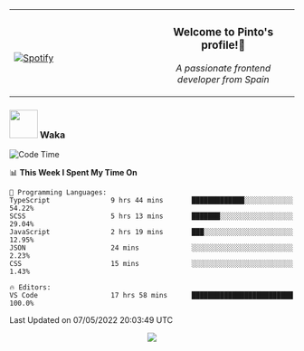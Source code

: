 <table width="100%" align="center"> 
  <tr>
  <td width="50%">
      
&nbsp; <br> [![Spotify](https://novatorem-zeta-rust.vercel.app/api/spotify)](https://open.spotify.com/user/novatorem-zeta-rust)

  </td>
  <td width="50%">
    <h3 align="center">Welcome to Pinto's profile!👋</h3>
    <p align="center"><em>A passionate frontend developer from Spain</em></p>
  </td>
  </table>

### <img src="https://media.giphy.com/media/VgCDAzcKvsR6OM0uWg/giphy.gif" width="50"> Waka

  <!--START_SECTION:waka-->
![Code Time](http://img.shields.io/badge/Code%20Time-322%20hrs%2059%20mins-blue)

📊 **This Week I Spent My Time On** 

```text
💬 Programming Languages: 
TypeScript               9 hrs 44 mins       █████████████░░░░░░░░░░░░   54.22% 
SCSS                     5 hrs 13 mins       ███████░░░░░░░░░░░░░░░░░░   29.04% 
JavaScript               2 hrs 19 mins       ███░░░░░░░░░░░░░░░░░░░░░░   12.95% 
JSON                     24 mins             ░░░░░░░░░░░░░░░░░░░░░░░░░   2.23% 
CSS                      15 mins             ░░░░░░░░░░░░░░░░░░░░░░░░░   1.43%

🔥 Editors: 
VS Code                  17 hrs 58 mins      █████████████████████████   100.0%

```


 Last Updated on 07/05/2022 20:03:49 UTC
<!--END_SECTION:waka-->

<div align="center">
<img src="https://github-readme-stats-gilt-tau.vercel.app/api/top-langs/?username=pinto-hub&layout=compact&theme=dracula" />
</div>
